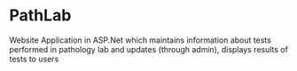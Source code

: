 # PathLab
Website Application in ASP.Net which maintains information about tests performed in pathology lab and
updates (through admin), displays results of tests to users
